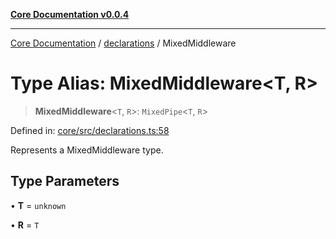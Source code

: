 [**Core Documentation v0.0.4**](../../README.md)

***

[Core Documentation](../../modules.md) / [declarations](../README.md) / MixedMiddleware

# Type Alias: MixedMiddleware\<T, R\>

> **MixedMiddleware**\<`T`, `R`\>: `MixedPipe`\<`T`, `R`\>

Defined in: [core/src/declarations.ts:58](https://github.com/stonemjs/core/blob/4b1b931e44a5db2600109fa7ae2a8b532ed77730/src/declarations.ts#L58)

Represents a MixedMiddleware type.

## Type Parameters

• **T** = `unknown`

• **R** = `T`
